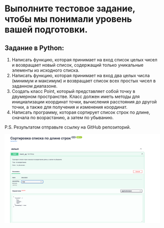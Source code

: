 # Выполните тестовое задание, чтобы мы понимали уровень вашей подготовки. 
## Задание в Python:
1. Написать функцию, которая принимает на вход список целых чисел
и возвращает новый список, содержащий только уникальные элементы 
из исходного списка.
2. Написать функцию, которая принимает на вход два целых числа (минимум и максимум)
и возвращает список всех простых чисел в заданном диапазоне.
3. Создать класс Point, который представляет собой точку в двумерном пространстве. 
Класс должен иметь методы для инициализации координат точки, 
вычисления расстояния до другой точки, а также для получения 
и изменения координат.
4. Написать программу, которая сортирует список строк по длине, сначала по возрастанию, 
а затем по убыванию.


P.S. Результатом отправьте ссылку на GitHub репозиторий.

![фото](img.png)